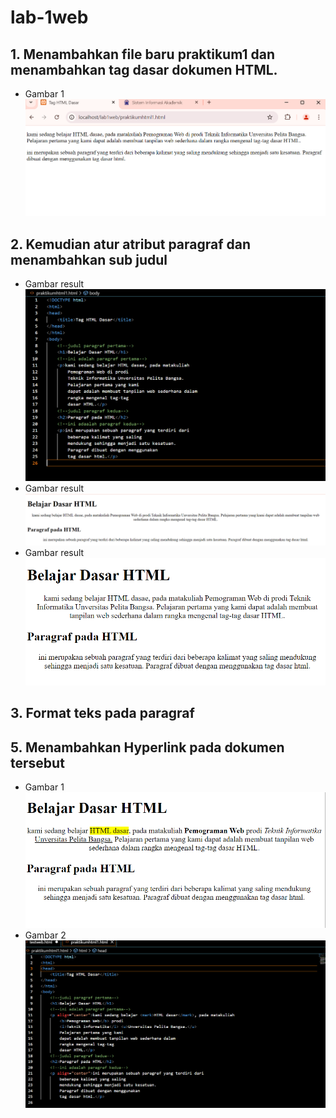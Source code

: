 # lab-1web

## 1. Menambahkan file baru praktikum1 dan menambahkan tag dasar dokumen HTML.
- Gambar 1
![Img 1](ss/1.png)
## 2. Kemudian atur atribut paragraf dan menambahkan sub judul
- Gambar result
![Img 2](ss/2.png)
- Gambar result
![Img 3](ss/3.png)
- Gambar result
![Img 4](ss/4.png)
## 3. Format teks pada paragraf
## 5. Menambahkan Hyperlink pada dokumen tersebut
- Gambar 1
![Img 5](ss/5.png)
- Gambar 2
![Img 6](ss/6.png)
